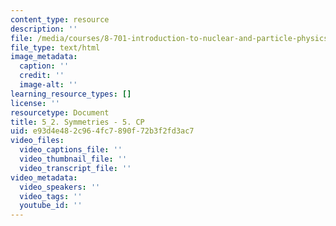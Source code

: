 ```yaml
---
content_type: resource
description: ''
file: /media/courses/8-701-introduction-to-nuclear-and-particle-physics-fall-2020/5_2-symmetries-5.%20cp
file_type: text/html
image_metadata:
  caption: ''
  credit: ''
  image-alt: ''
learning_resource_types: []
license: ''
resourcetype: Document
title: 5_2. Symmetries - 5. CP
uid: e93d4e48-2c96-4fc7-890f-72b3f2fd3ac7
video_files:
  video_captions_file: ''
  video_thumbnail_file: ''
  video_transcript_file: ''
video_metadata:
  video_speakers: ''
  video_tags: ''
  youtube_id: ''
---
```

